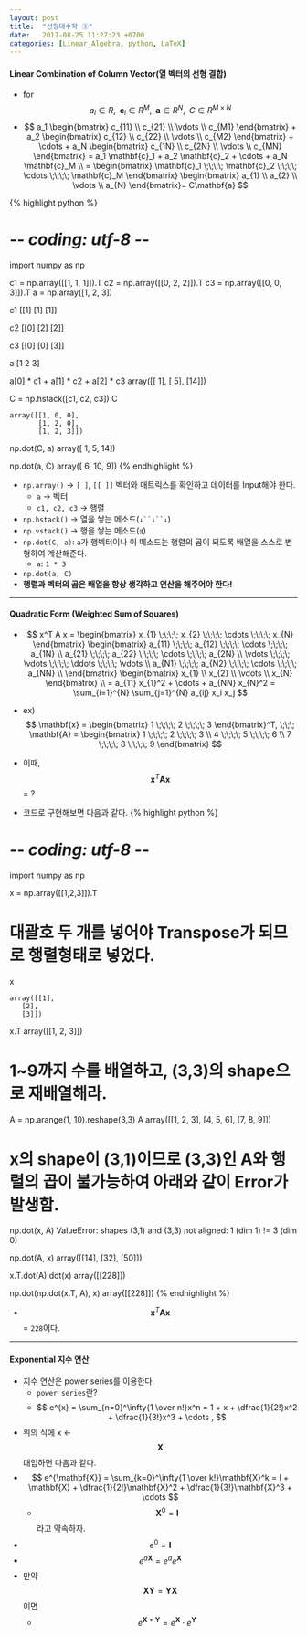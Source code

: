 ```yaml
---
layout: post
title:  "선형대수학 ③"
date:   2017-08-25 11:27:23 +0700
categories: [Linear_Algebra, python, LaTeX]
---
```


#### Linear Combination of Column Vector(열 벡터의 선형 결합)

- for $$ a_i \in R, \;\; \mathbf{c}_i \in R^{M}, \;\; \mathbf{a} \in R^N, \;\; C \in R^{M \times N} $$
- $$ a_1 \begin{bmatrix} c_{11} \\ c_{21} \\ \vdots \\ c_{M1} \end{bmatrix} + a_2 \begin{bmatrix} c_{12} \\ c_{22} \\ \vdots \\ c_{M2} \end{bmatrix} + \cdots + a_N \begin{bmatrix} c_{1N} \\ c_{2N} \\ \vdots \\ c_{MN} \end{bmatrix} = a_1 \mathbf{c}_1 + a_2 \mathbf{c}_2 + \cdots + a_N \mathbf{c}_M \\ = \begin{bmatrix} \mathbf{c}_1 \;\;\;\; \mathbf{c}_2 \;\;\;\; \cdots \;\;\;\; \mathbf{c}_M \end{bmatrix} \begin{bmatrix} a_{1} \\ a_{2} \\ \vdots \\
 a_{N} \end{bmatrix}= C\mathbf{a} $$

{% highlight python %}
# -*- coding: utf-8 -*-

import numpy as np

c1 = np.array([[1, 1, 1]]).T
c2 = np.array([[0, 2, 2]]).T
c3 = np.array([[0, 0, 3]]).T
a = np.array([1, 2, 3])

c1
    [[1]
     [1]
     [1]]

c2
    [[0]
     [2]
     [2]]

c3
    [[0]
     [0]
     [3]]

a
    [1 2 3]

a[0] * c1 + a[1] * c2 + a[2] * c3
    array([[ 1],
           [ 5],
           [14]])

C = np.hstack([c1, c2, c3])
C

    array([[1, 0, 0],
           [1, 2, 0],
           [1, 2, 3]])

np.dot(C, a)
    array([ 1,  5, 14])

np.dot(a, C) 
    array([ 6, 10,  9])
{% endhighlight %}
- `np.array()` → `[ ]`, `[[ ]]` 벡터와 매트릭스를 확인하고 데이터를 Input해야 한다.
    + `a` → 벡터
    + `c1, c2, c3` → 행렬
- `np.hstack()` → 열을 쌓는 메소드(`↓``↓``↓`)
- `np.vstack()` → 행을 쌓는 메소드(`⇶`)
- `np.dot(C, a)`: `a`가 행벡터이나 이 메소드는 행렬의 곱이 되도록 배열을 스스로 변형하여 계산해준다.
    - `a`: `1 * 3`  
- `np.dot(a, C)`
- **행렬과 벡터의 곱은 배열을 항상 생각하고 연산을 해주어야 한다!**

---

#### Quadratic Form (Weighted Sum of Squares)
- $$ x^T A x = \begin{bmatrix} x_{1} \;\;\;\; x_{2} \;\;\;\; \cdots \;\;\;\; x_{N} \end{bmatrix} \begin{bmatrix} a_{11} \;\;\;\; a_{12} \;\;\;\; \cdots \;\;\;\; a_{1N} \\ a_{21} \;\;\;\; a_{22} \;\;\;\; \cdots \;\;\;\; a_{2N} \\
\vdots \;\;\;\; \vdots \;\;\;\; \ddots \;\;\;\; \vdots \\ a_{N1} \;\;\;\; a_{N2} \;\;\;\; \cdots \;\;\;\; a_{NN} \\ \end{bmatrix} \begin{bmatrix} x_{1} \\ x_{2} \\ \vdots \\ x_{N} \end{bmatrix} \\ = a_{11} x_{1}^2 + \cdots + a_{NN} x_{N}^2 = \sum_{i=1}^{N} \sum_{j=1}^{N} a_{ij} x_i x_j $$

- ex) $$ \mathbf{x} = \begin{bmatrix} 1 \;\;\;\; 2 \;\;\;\; 3 \end{bmatrix}^T, \;\;\; \mathbf{A} = \begin{bmatrix} 1 \;\;\;\; 2 \;\;\;\; 3 \\ 4 \;\;\;\; 5 \;\;\;\; 6 \\ 7 \;\;\;\; 8 \;\;\;\; 9 \end{bmatrix} $$
- 이때, $$\mathbf{x}^T \mathbf{A} \mathbf{x}$$ = ?
- 코드로 구현해보면 다음과 같다.
{% highlight python %}
# -*- coding: utf-8 -*-

import numpy as np

x = np.array([[1,2,3]]).T
# 대괄호 두 개를 넣어야 Transpose가 되므로 행렬형태로 넣었다.
x

    array([[1],
       [2],
       [3]])

x.T
    array([[1, 2, 3]])

# 1~9까지 수를 배열하고, (3,3)의 shape으로 재배열해라.
A = np.arange(1, 10).reshape(3,3)
A
    array([[1, 2, 3],
       [4, 5, 6],
       [7, 8, 9]])

# x의 shape이 (3,1)이므로 (3,3)인 A와 행렬의 곱이 불가능하여 아래와 같이 Error가 발생함.
np.dot(x, A)
    ValueError: shapes (3,1) and (3,3) not aligned: 1 (dim 1) != 3 (dim 0)

np.dot(A, x)
    array([[14],
       [32],
       [50]])

x.T.dot(A).dot(x)
    array([[228]])

np.dot(np.dot(x.T, A), x)
    array([[228]])
{% endhighlight %}
- $$\mathbf{x}^T \mathbf{A} \mathbf{x}$$ = `228`이다.

---

#### Exponential 지수 연산
- 지수 연산은 power series를 이용한다.
    + `power series`란?
    + $$ e^{x} = \sum_{n=0}^\infty{1 \over n!}x^n = 1 + x + \dfrac{1}{2!}x^2 + \dfrac{1}{3!}x^3 + \cdots , $$
- 위의 식에 x ← $$\mathbf{X}$$ 대입하면 다음과 같다.
- $$ e^{\mathbf{X}} = \sum_{k=0}^\infty{1 \over k!}\mathbf{X}^k = I + \mathbf{X} + \dfrac{1}{2!}\mathbf{X}^2 + \dfrac{1}{3!}\mathbf{X}^3 + \cdots $$ 
    + $$ \mathbf{X}^0 = \mathbf{I}$$ 라고 약속하자.
- $$ e^0 = \mathbf{I} $$
- $$ e^{a\mathbf{X}} = e^a e^\mathbf{X} $$
- 만약 $$\mathbf{XY} = \mathbf{YX}$$ 이면
    - $$ e^{\mathbf{X} + \mathbf{Y}} = e^\mathbf{X} \cdot e^\mathbf{Y} $$
